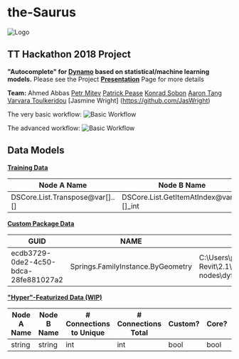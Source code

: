 # the-Saurus

![Logo](Assets/logo2.png)

## TT Hackathon 2018 Project

**"Autocomplete" for [Dynamo](https://github.com/DynamoDS/Dynamo) based on statistical/machine learning models.** Please see the Project [**Presentation**](https://docs.google.com/presentation/d/1EypGPF-okLQuuB9NaoL1U_KaERHPjp_yM9HmP2DQKu0/edit?usp=sharing) Page for more details

**Team:**
Ahmed Abbas
[Petr Mitev](https://github.com/mitevpi)
[Patrick Pease](https://github.com/patpease)
[Konrad Sobon](https://github.com/ksobon)
[Aaron Tang](https://github.com/QilongTang)
[Varvara Toulkeridou](https://github.com/varvaratou)
[Jasmine Wright] (https://github.com/JasWright)

The very basic workflow:
![Basic Workflow](Assets/workflowV1.gif)

The advanced workflow:
![Basic Workflow](Assets/workflowV2.gif)

## Data Models

[**Training Data**](Data/Output/graphData.csv)

| Node A Name                     | Node B Name                               | Node A ID                        | Node B ID                        |
| ------------------------------- | ----------------------------------------- | -------------------------------- | -------------------------------- |
| DSCore.List.Transpose@var[]..[] | DSCore.List.GetItemAtIndex@var[]..[]\_int | b76189ba8c4a49dd875ddc88e806d5df | a2d2a3d30ff14eaaa120993bca904c53 |

[**Custom Package Data**](Data/Output/packageData.csv)

| GUID                                 | NAME                              | PATH                                                                                                            |
| ------------------------------------ | --------------------------------- | --------------------------------------------------------------------------------------------------------------- |
| ecdb3729-0de2-4c50-bdca-28fe881027a2 | Springs.FamilyInstance.ByGeometry | C:\Users\pmitev\AppData\Roaming\Dynamo\Dynamo Revit\2.1\packages\spring nodes\dyf\FamilyInstance.ByGeometry.dyf |

[**"Hyper"-Featurized Data (WIP)**](Data/Output/graphDataFeaturized.csv)

| Node A Name | Node B Name | # Connections to Unique | # Connections Total | Custom? | Core? | ZT?  |
| ----------- | ----------- | ----------------------- | ------------------- | ------- | ----- | ---- |
| string      | string      | int                     | int                 | bool    | bool  | bool |
